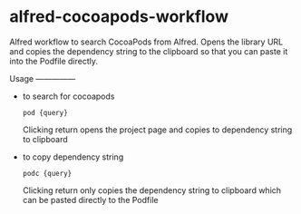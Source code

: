 alfred-cocoapods-workflow
================

Alfred workflow to search CocoaPods from Alfred. Opens the library URL and copies the dependency string to the clipboard so that you can paste it into the Podfile directly.

Usage
—————

+ to search for cocoapods
	
	```
	pod {query}
	```
	Clicking return opens the project page and copies to dependency string to clipboard

+ to copy dependency string
	
	```
	podc {query}
	```
	Clicking return only copies the dependency string to clipboard which can be pasted directly to the Podfile